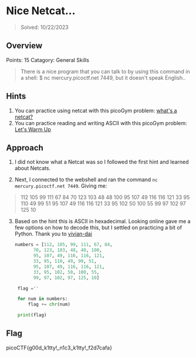 # Nice Netcat...

>Solved: 10/22/2023

## Overview

Points: 15
Catagory: General Skills

>There is a nice program that you can talk to by using this command in a shell: $ nc mercury.picoctf.net 7449, but it doesn't speak English..

## Hints

1. You can practice using netcat with this picoGym problem: [what's a netcat?](https://play.picoctf.org/practice/challenge/34)
2. You can practice reading and writing ASCII with this picoGym problem: [Let's Warm Up](https://play.picoctf.org/practice/challenge/22)

## Approach

1. I did not know what a Netcat was so I followed the first hint and learned about Netcats.

2. Next, I connected to the webshell and ran the command `nc mercury.picoctf.net 7449`. Giving me:
>112 
105 
99 
111 
67 
84 
70 
123 
103 
48 
48 
100 
95 
107 
49 
116 
116 
121 
33 
95 
110 
49 
99 
51 
95 
107 
49 
116 
116 
121 
33 
95 
102 
50 
100 
55 
99 
97 
102 
97 
125 
10

3. Based on the hint this is ASCII in hexadecimal. Looking online gave me a few options on how to decode this, but I settled on practicing a bit of Python.
   Thank you to [vivian-dai](https://github.com/vivian-dai/PicoCTF2021-Writeup/blob/main/General%20Skills/Nice%20netcat/Nice%20netcat.md?plain=1)
   ```Python
   numbers = [112, 105, 99, 111, 67, 84,
          70, 123, 103, 48, 48, 100,
          95, 107, 49, 116, 116, 121,
          33, 95, 110, 49, 99, 51,
          95, 107, 49, 116, 116, 121,
          33, 95, 102, 50, 100, 55,
          99, 97, 102, 97, 125, 10]

    flag =''

    for num in numbers:
        flag += chr(num)

    print(flag)
    ```

## Flag
picoCTF{g00d_k1tty!_n1c3_k1tty!_f2d7cafa}
